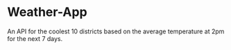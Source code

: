 # Weather-App
An API for the coolest 10 districts based on the average temperature at 2pm for the next 7 days.

